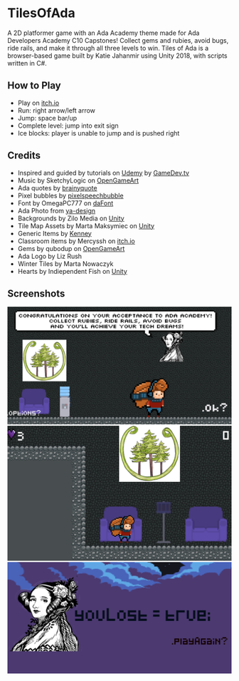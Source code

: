 # TilesOfAda

A 2D platformer game with an Ada Academy theme made for Ada Developers Academy C10 Capstones! Collect gems and rubies, avoid bugs, ride rails, and make it through all three levels to win. Tiles of Ada is a browser-based game built by Katie Jahanmir using Unity 2018, with scripts written in C#. 


## How to Play
- Play on [itch.io](https://katietj.itch.io/tiles-of-ada)
- Run: right arrow/left arrow
- Jump: space bar/up
- Complete level: jump into exit sign
- Ice blocks: player is unable to jump and is pushed right

## Credits
- Inspired and guided by tutorials on [Udemy](https://www.udemy.com) by [GameDev.tv](https://www.gamedev.tv/)
- Music by SketchyLogic on [OpenGameArt](https://opengameart.org/)
- Ada quotes by [brainyquote](https://www.brainyquote.com/)
- Pixel bubbles by [pixelspeechbubble](https://pixelspeechbubble.com/)
- Font by OmegaPC777 on [daFont](https://www.dafont.com/)
- Ada Photo from [ya-design](https://ya-webdesign.com/)
- Backgrounds by Zilo Media on [Unity](https://assetstore.unity.com/)
- Tile Map Assets by Marta Maksymiec on [Unity](https://assetstore.unity.com/)
- Generic Items by [Kenney](https://kenney.nl/)
- Classroom items by Mercyssh on [itch.io](https://itch.io/)
- Gems by qubodup on [OpenGameArt](https://opengameart.org/)
- Ada Logo by Liz Rush
- Winter Tiles by Marta Nowaczyk
- Hearts by Indiependent Fish on [Unity](https://assetstore.unity.com/)

## Screenshots

  ![game](Screen2.png)
  ![game](Screen3.png)
  ![game](Screen4.png)
      

